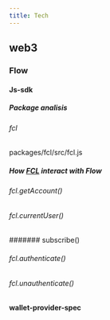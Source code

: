 ```yaml
---
title: Tech
---
```


## web3
### Flow
#### Js-sdk
##### Package analisis
###### fcl 
packages/fcl/src/fcl.js
##### How [FCL](https://github.com/onflow/flow-js-sdk) interact with Flow
###### fcl.getAccount()
###### fcl.currentUser()
####### subscribe()
###### fcl.authenticate()
###### fcl.unauthenticate()
#### wallet-provider-spec
